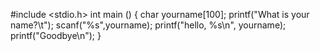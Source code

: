 #include <stdio.h>
int main ()
{
 char yourname[100];
 printf("What is your name?\t");
 scanf("%s",yourname);
 printf("hello, %s\n", yourname);
 printf("Goodbye\n");
}
